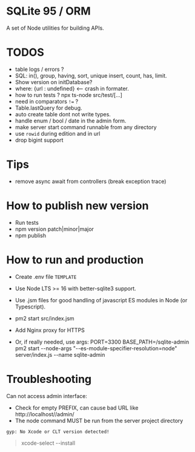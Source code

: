 # SQLite 95 / ORM

A set of Node utilities for building APIs.

# TODOS

- table logs / errors ?
- SQL: in(), group, having, sort, unique insert, count, has, limit.
- Show version on initDatabase?
- where: {url : undefined} <-- crash in formater.
- how to run tests ? npx ts-node src/test/[...]
- need in comparators `!=` ?
- Table.lastQuery for debug.
- auto create table dont not write types.
- handle enum / bool / date in the admin form.
- make server start command runnable from any directory
- use `rowid` during edition and in url
- drop bigint support

# Tips

- remove async await from controllers (break exception trace)

# How to publish new version

- Run tests
- npm version patch|minor|major
- npm publish

# How to run and production

- Create .env file `TEMPLATE`
- Use Node LTS >= 16 with better-sqlite3 support.
- Use .jsm files for good handling of javascript ES modules in Node (or Typescript).
- pm2 start src/index.jsm
- Add Nginx proxy for HTTPS

- Or, if really needed, use args:
  PORT=3300 BASE_PATH=/sqlite-admin pm2 start --node-args "--es-module-specifier-resolution=node" server/index.js --name sqlite-admin

# Troubleshooting

Can not access admin interface:

- Check for empty PREFIX, can cause bad URL like http://localhost//admin/
- The node command MUST be run from the server project directory

`gyp: No Xcode or CLT version detected!`

> xcode-select --install
